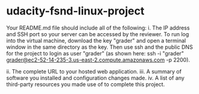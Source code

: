 # udacity-fsnd-linux-project

Your README.md file should include all of the following:
i. The IP address and SSH port so your server can be accessed by the reviewer.
To run log into the virtual machine, download the key "grader" and open a terminal window in the same directory as the key. Then use ssh and the public DNS for the project to login as user "grader" (as shown here: ssh -i "grader" grader@ec2-52-14-235-3.us-east-2.compute.amazonaws.com -p 2200).


ii. The complete URL to your hosted web application.
iii. A summary of software you installed and configuration changes made.
iv. A list of any third-party resources you made use of to complete this project.